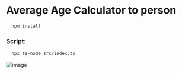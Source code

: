 # Average Age Calculator to person

```bash
  npm install
```

### Script:
```bash
  npx ts-node src/index.ts
```

![image](https://github.com/user-attachments/assets/718b3a9e-5689-407d-908a-4c761c92e85a)
